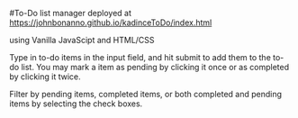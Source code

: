 #To-Do list manager
deployed at https://johnbonanno.github.io/kadinceToDo/index.html


using Vanilla JavaScipt and HTML/CSS

Type in to-do items in the input field, and hit submit to add them to the to-do list.
You may mark a item as pending by clicking it once or as completed by clicking it twice.

Filter by pending items, completed items, or both completed and pending items by selecting the check boxes.

